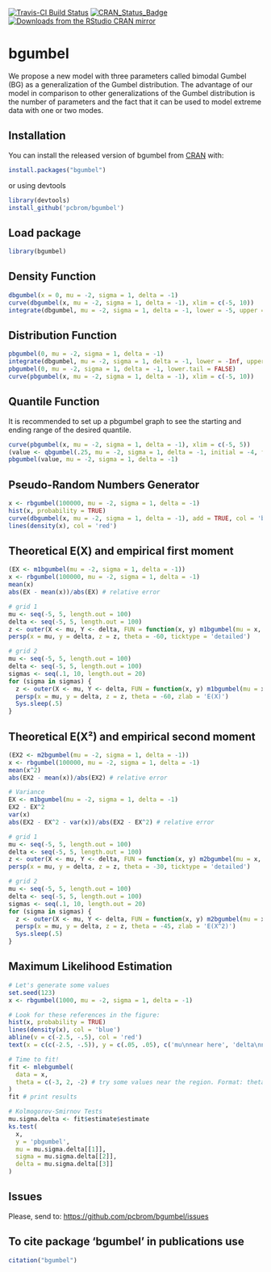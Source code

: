 <!-- # bgumbel <img src="man/figures/logo.png" align="right" /> -->

<!-- [![Downloads](http://cranlogs.r-pkg.org/badges/bgumbel?color=brightgreen)](http://www.r-pkg.org/pkg/bgumbel) -->

<!-- [![Downloads](http://cranlogs.r-pkg.org/badges/mRpostman?color=brightgreen)](http://www.r-pkg.org/pkg/mRpostman) -->

<!-- one space after links to display badges side by side -->

[![Travis-CI Build
Status](https://travis-ci.org/pcbrom/bgumbel.svg?branch=master)](https://travis-ci.org/pcbrom/bgumbel)
[![CRAN\_Status\_Badge](https://www.r-pkg.org/badges/version/bgumbel)](https://cran.r-project.org/package=bgumbel)
[![Downloads from the RStudio CRAN
mirror](https://cranlogs.r-pkg.org/badges/grand-total/bgumbel)](https://cran.r-project.org/package=bgumbel)


# bgumbel

<!-- badges: start -->
<!-- badges: end -->

We propose a new model with three parameters called bimodal Gumbel (BG) as a generalization of the Gumbel distribution. The advantage of our model in comparison to other generalizations of the Gumbel distribution is the number of parameters and the fact that it can be used to model extreme data with one or two modes.


## Installation

You can install the released version of bgumbel from [CRAN](https://CRAN.R-project.org) with:

``` r
install.packages("bgumbel")
```
or using devtools

``` r
library(devtools)
install_github('pcbrom/bgumbel')
```


## Load package

``` r
library(bgumbel)
```


## Density Function


``` r
dbgumbel(x = 0, mu = -2, sigma = 1, delta = -1)
curve(dbgumbel(x, mu = -2, sigma = 1, delta = -1), xlim = c(-5, 10))
integrate(dbgumbel, mu = -2, sigma = 1, delta = -1, lower = -5, upper = 0)
```


## Distribution Function

``` r
pbgumbel(0, mu = -2, sigma = 1, delta = -1)
integrate(dbgumbel, mu = -2, sigma = 1, delta = -1, lower = -Inf, upper = 0)
pbgumbel(0, mu = -2, sigma = 1, delta = -1, lower.tail = FALSE)
curve(pbgumbel(x, mu = -2, sigma = 1, delta = -1), xlim = c(-5, 10))
```


## Quantile Function

It is recommended to set up a pbgumbel graph to see the starting and ending range of the desired quantile.

``` r
curve(pbgumbel(x, mu = -2, sigma = 1, delta = -1), xlim = c(-5, 5))
(value <- qbgumbel(.25, mu = -2, sigma = 1, delta = -1, initial = -4, final = -2))
pbgumbel(value, mu = -2, sigma = 1, delta = -1)
```


## Pseudo-Random Numbers Generator

``` r
x <- rbgumbel(100000, mu = -2, sigma = 1, delta = -1)
hist(x, probability = TRUE)
curve(dbgumbel(x, mu = -2, sigma = 1, delta = -1), add = TRUE, col = 'blue')
lines(density(x), col = 'red')
```


## Theoretical E(X) and empirical first moment

``` r
(EX <- m1bgumbel(mu = -2, sigma = 1, delta = -1))
x <- rbgumbel(100000, mu = -2, sigma = 1, delta = -1)
mean(x)
abs(EX - mean(x))/abs(EX) # relative error

# grid 1
mu <- seq(-5, 5, length.out = 100)
delta <- seq(-5, 5, length.out = 100)
z <- outer(X <- mu, Y <- delta, FUN = function(x, y) m1bgumbel(mu = x, sigma = 1, delta = y))
persp(x = mu, y = delta, z = z, theta = -60, ticktype = 'detailed')

# grid 2
mu <- seq(-5, 5, length.out = 100)
delta <- seq(-5, 5, length.out = 100)
sigmas <- seq(.1, 10, length.out = 20)
for (sigma in sigmas) {
  z <- outer(X <- mu, Y <- delta, FUN = function(x, y) m1bgumbel(mu = x, sigma = sigma, delta = y))
  persp(x = mu, y = delta, z = z, theta = -60, zlab = 'E(X)')
  Sys.sleep(.5)
}
```


## Theoretical E(X²) and empirical second moment

``` r
(EX2 <- m2bgumbel(mu = -2, sigma = 1, delta = -1))
x <- rbgumbel(100000, mu = -2, sigma = 1, delta = -1)
mean(x^2)
abs(EX2 - mean(x))/abs(EX2) # relative error

# Variance
EX <- m1bgumbel(mu = -2, sigma = 1, delta = -1)
EX2 - EX^2
var(x)
abs(EX2 - EX^2 - var(x))/abs(EX2 - EX^2) # relative error

# grid 1
mu <- seq(-5, 5, length.out = 100)
delta <- seq(-5, 5, length.out = 100)
z <- outer(X <- mu, Y <- delta, FUN = function(x, y) m2bgumbel(mu = x, sigma = 1, delta = y))
persp(x = mu, y = delta, z = z, theta = -30, ticktype = 'detailed')

# grid 2
mu <- seq(-5, 5, length.out = 100)
delta <- seq(-5, 5, length.out = 100)
sigmas <- seq(.1, 10, length.out = 20)
for (sigma in sigmas) {
  z <- outer(X <- mu, Y <- delta, FUN = function(x, y) m2bgumbel(mu = x, sigma = sigma, delta = y))
  persp(x = mu, y = delta, z = z, theta = -45, zlab = 'E(X^2)')
  Sys.sleep(.5)
}
```

## Maximum Likelihood Estimation

``` r
# Let's generate some values
set.seed(123)
x <- rbgumbel(1000, mu = -2, sigma = 1, delta = -1)

# Look for these references in the figure:
hist(x, probability = TRUE)
lines(density(x), col = 'blue')
abline(v = c(-2.5, -.5), col = 'red')
text(x = c(c(-2.5, -.5)), y = c(.05, .05), c('mu\nnear here', 'delta\nnear here'))

# Time to fit!
fit <- mlebgumbel(
  data = x,
  theta = c(-3, 2, -2) # try some values near the region. Format: theta = c(mu, sigma, delta)
)
fit # print results

# Kolmogorov-Smirnov Tests
mu.sigma.delta <- fit$estimate$estimate
ks.test(
  x, 
  y = 'pbgumbel', 
  mu = mu.sigma.delta[[1]],
  sigma = mu.sigma.delta[[2]],
  delta = mu.sigma.delta[[3]]
)
```

## Issues

Please, send to: https://github.com/pcbrom/bgumbel/issues


## To cite package ‘bgumbel’ in publications use

``` r
citation("bgumbel")
```
